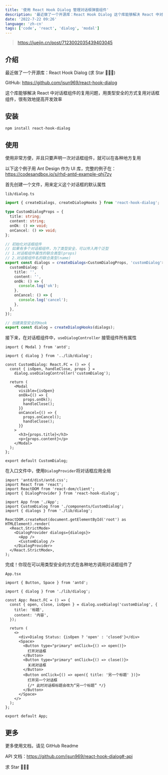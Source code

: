 ```yaml
---
title: '使用 React Hook Dialog 管理对话框弹窗组件'
description: '最近做了一个开源库：React Hook Dialog 这个库能够解决 React 中对话框组件的复用问题，用类型安全的方式复用对话框组件，很有效地提高开发效率'
date: '2022-7-22 09:26'
language: 'zh-cn'
tags: ['code', 'react', 'dialog', 'modal']
---
```


> <https://juejin.cn/post/7123002035439403045>

## 介绍

最近做了一个开源库：React Hook Dialog (求 Star 🌟🌟🌟)

GitHub: <https://github.com/jsun969/react-hook-dialog>

这个库能够解决 React 中对话框组件的复用问题，用类型安全的方式复用对话框组件，很有效地提高开发效率

## 安装

```bash
npm install react-hook-dialog
```

## 使用

使用非常方便，并且只要声明一次对话框组件，就可以在各种地方复用

以下这个例子用 Ant Design 作为 UI 库，完整的例子在：  
<https://codesandbox.io/s/rhd-antd-example-qhj7zy>

首先创建一个文件，用来定义这个对话框的默认属性

`lib/dialog.ts`

```ts
import { createDialogs, createDialogHooks } from 'react-hook-dialog';

type CustomDialogProps = {
  title: string;
  content: string;
  onOk: () => void;
  onCancel: () => void;
};

// 初始化对话框组件
// 如果有多个对话框组件，为了类型安全，可以传入两个泛型
// 1.对话框组件属性的联合类型(props)
// 2.对话框组件名的联合类型(name)
export const dialogs = createDialogs<CustomDialogProps, 'customDialog'>({
  customDialog: {
    title: '',
    content: '',
    onOk: () => {
      console.log('ok');
    },
    onCancel: () => {
      console.log('cancel');
    },
  },
});

// 创建类型安全的Hook
export const dialog = createDialogHooks(dialogs);
```

接下来，在对话框组件中，`useDialogController` 接管组件所有属性

```tsx
import { Modal } from 'antd';

import { dialog } from '../lib/dialog';

const CustomDialog: React.FC = () => {
  const { isOpen, handleClose, props } =
    dialog.useDialogController('customDialog');

  return (
    <Modal
      visible={isOpen}
      onOk={() => {
        props.onOk();
        handleClose();
      }}
      onCancel={() => {
        props.onCancel();
        handleClose();
      }}
    >
      <h3>{props.title}</h3>
      <p>{props.content}</p>
    </Modal>
  );
};

export default CustomDialog;
```

在入口文件中，使用`DialogProvider`将对话框应用全局

```tsx
import 'antd/dist/antd.css';
import React from 'react';
import ReactDOM from 'react-dom/client';
import { DialogProvider } from 'react-hook-dialog';

import App from './App';
import CustomDialog from './components/CustomDialog';
import { dialogs } from './lib/dialog';

ReactDOM.createRoot(document.getElementById('root') as HTMLElement).render(
  <React.StrictMode>
    <DialogProvider dialogs={dialogs}>
      <App />
      <CustomDialog />
    </DialogProvider>
  </React.StrictMode>,
);
```

完成！你现在可以用类型安全的方式在各种地方调用对话框组件了

`App.tsx`

```tsx
import { Button, Space } from 'antd';

import { dialog } from './lib/dialog';

const App: React.FC = () => {
  const { open, close, isOpen } = dialog.useDialog('customDialog', {
    title: '标题',
    content: '内容',
  });

  return (
    <>
      <div>Dialog Status: {isOpen ? 'open' : 'closed'}</div>
      <Space>
        <Button type="primary" onClick={() => open()}>
          打开对话框
        </Button>
        <Button type="primary" onClick={() => close()}>
          关闭对话框
        </Button>
        <Button onClick={() => open({ title: '另一个标题' })}>
          打开另一个对话框
          {/* 此时对话框标题会改为“另一个标题” */}
        </Button>
      </Space>
    </>
  );
};

export default App;
```

## 更多

更多使用文档，请见 GitHub Readme

API 文档：<https://github.com/jsun969/react-hook-dialog#-api>

求 Star 🌟🌟🌟
